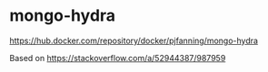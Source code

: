 # mongo-hydra

https://hub.docker.com/repository/docker/pjfanning/mongo-hydra

Based on https://stackoverflow.com/a/52944387/987959

